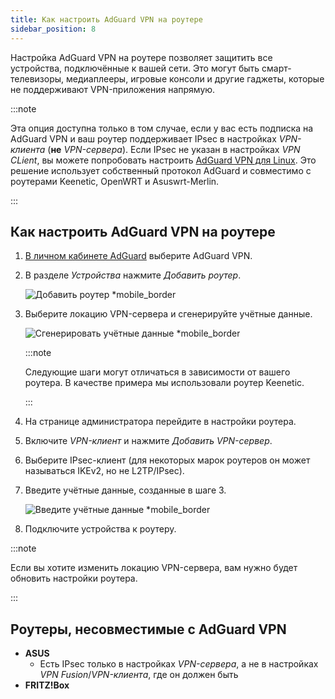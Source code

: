 ```yaml
---
title: Как настроить AdGuard VPN на роутере
sidebar_position: 8
---
```


Настройка AdGuard VPN на роутере позволяет защитить все устройства, подключённые к вашей сети. Это могут быть смарт-телевизоры, медиаплееры, игровые консоли и другие гаджеты, которые не поддерживают VPN-приложения напрямую.

:::note

Эта опция доступна только в том случае, если у вас есть подписка на AdGuard VPN и ваш роутер поддерживает IPsec в настройках _VPN-клиента_ (**не** _VPN-сервера_). Если IPsec не указан в настройках _VPN CLient_, вы можете попробовать настроить [AdGuard VPN для Linux](/adguard-vpn-for-linux/setting-up-on-a-router). Это решение использует собственный протокол AdGuard и совместимо с роутерами Keenetic, OpenWRT и Asuswrt-Merlin.

:::

## Как настроить AdGuard VPN на роутере

1. [В личном кабинете AdGuard](https://auth.adguardaccount.com/login.html) выберите AdGuard VPN.

2. В разделе _Устройства_ нажмите _Добавить роутер_.

    ![Добавить роутер \*mobile_border](https://cdn.adguardvpn.com/content/kb/vpn/general/2_year.jpg)

3. Выберите локацию VPN-сервера и сгенерируйте учётные данные.

    ![Сгенерировать учётные данные \*mobile_border](https://cdn.adguardvpn.com/content/kb/vpn/general/configure_router.png)

    :::note

    Следующие шаги могут отличаться в зависимости от вашего роутера. В качестве примера мы использовали роутер Keenetic.

    :::

4. На странице администратора перейдите в настройки роутера.

5. Включите _VPN-клиент_ и нажмите _Добавить VPN-сервер_.

6. Выберите IPsec-клиент (для некоторых марок роутеров он может называться IKEv2, но не L2TP/IPsec).

7. Введите учётные данные, созданные в шаге 3.

    ![Введите учётные данные \*mobile_border](https://cdn.adguardvpn.com/content/kb/vpn/general/vpn_connection.jpg)

8. Подключите устройства к роутеру.

:::note

Если вы хотите изменить локацию VPN-сервера, вам нужно будет обновить настройки роутера.

:::

## Роутеры, несовместимые с AdGuard VPN

- **ASUS**
    - Есть IPsec только в настройках _VPN-сервера_, а не в настройках _VPN Fusion_/_VPN-клиента_, где он должен быть
- **FRITZ!Box**
